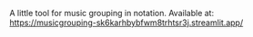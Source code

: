 A little tool for music grouping in notation.
Available at: https://musicgrouping-sk6karhbybfwm8trhtsr3j.streamlit.app/
